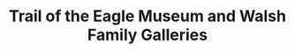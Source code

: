 ---
layout: repo
title: "Trail of the Eagle Museum and Walsh Family Galleries"
id: 5090
permalink: repos/5090/
---
